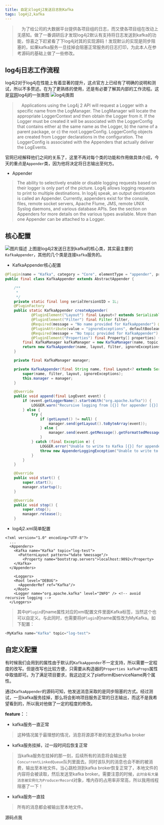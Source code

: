 ```yaml
---
title: 自定义log4j2发送日志到Kafka
tags: log4j2,kafka
--- 
```




> 　为了给公司的大数据平台提供各项目组的日志，而又使各项目组在改动上无感知。做了一番调研后才发现log4j2默认有支持将日志发送到kafka的功能，惊喜之下赶紧看了下log4j对其的实现源码！发现默认的实现是同步阻塞的，如果kafka服务一旦挂掉会阻塞正常服务的日志打印，为此本人在参考源码的基础上做了一些修改。

## log4j日志工作流程

   log4j2对于log4j在性能上有着显著的提升，这点官方上已经有了明确的说明和测试，所以不多赘述。在为了更熟练的使用，还是有必要了解其内部的工作流程。这是[官网](http://logging.apache.org/log4j/2.x/manual/architecture.html)log4j的一张类图
 ![log4j类图](http://logging.apache.org/log4j/2.x/images/Log4jClasses.jpg)

>   　Applications using the Log4j 2 API will request a Logger with a specific name from the LogManager. The LogManager will locate the appropriate LoggerContext and then obtain the Logger from it. If the Logger must be created it will be associated with the LoggerConfig that contains either a) the same name as the Logger, b) the name of a parent package, or c) the root LoggerConfig. LoggerConfig objects are created from Logger declarations in the configuration. The LoggerConfig is associated with the Appenders that actually deliver the LogEvents.

 官网已经解释他们之间的关系了，这里不再对每个类的功能和作用做具体介绍，今天的重点是`Appender`类，因为他将决定将日志输出至何方。
 
 - Appender
>  The ability to selectively enable or disable logging requests based on their logger is only part of the picture. Log4j allows logging requests to print to multiple destinations. In log4j speak, an output destination is called an Appender. Currently, appenders exist for the console, files, remote socket servers, Apache Flume, JMS, remote UNIX Syslog daemons, and various database APIs. See the section on Appenders for more details on the various types available. More than one Appender can be attached to a Logger.

## 核心配置
![图片描述][1]
  上图是log4j2发送日志到kafka的核心类，其实最主要的`KafkaAppender`，其他的几个类是连接`kafka`服务的。
- KafkaAppender核心配置
``` java
@Plugin(name = "Kafka", category = "Core", elementType = "appender", printObject = true)
public final class KafkaAppender extends AbstractAppender {

    /**
     * 
     */
    private static final long serialVersionUID = 1L;
    @PluginFactory
    public static KafkaAppender createAppender(
            @PluginElement("Layout") final Layout<? extends Serializable> layout,
            @PluginElement("Filter") final Filter filter,
            @Required(message = "No name provided for KafkaAppender") @PluginAttribute("name") final String name,
            @PluginAttribute(value = "ignoreExceptions", defaultBoolean = true) final boolean ignoreExceptions,
            @Required(message = "No topic provided for KafkaAppender") @PluginAttribute("topic") final String topic,
            @PluginElement("Properties") final Property[] properties) {
        final KafkaManager kafkaManager = new KafkaManager(name, topic, properties);
        return new KafkaAppender(name, layout, filter, ignoreExceptions, kafkaManager);
    }

    private final KafkaManager manager;

    private KafkaAppender(final String name, final Layout<? extends Serializable> layout, final Filter filter, final boolean ignoreExceptions, final KafkaManager manager) {
        super(name, filter, layout, ignoreExceptions);
        this.manager = manager;
    }

    @Override
    public void append(final LogEvent event) {
        if (event.getLoggerName().startsWith("org.apache.kafka")) {
            LOGGER.warn("Recursive logging from [{}] for appender [{}].", event.getLoggerName(), getName());
        } else {
            try {
                if (getLayout() != null) {
                    manager.send(getLayout().toByteArray(event));
                } else {
                    manager.send(event.getMessage().getFormattedMessage().getBytes(StandardCharsets.UTF_8));
                }
            } catch (final Exception e) {
                LOGGER.error("Unable to write to Kafka [{}] for appender [{}].", manager.getName(), getName(), e);
                throw new AppenderLoggingException("Unable to write to Kafka in appender: " + e.getMessage(), e);
            }
        }
    }

    @Override
    public void start() {
        super.start();
        manager.startup();
    }

    @Override
    public void stop() {
        super.stop();
        manager.release();
    }

```
- log4j2.xml简单配置

``` javaJava
<?xml version="1.0" encoding="UTF-8"?>
  ...
  <Appenders>
    <Kafka name="Kafka" topic="log-test">
      <PatternLayout pattern="%date %message"/>
        <Property name="bootstrap.servers">localhost:9092</Property>
    </Kafka>
  </Appenders>
  
    <Loggers>
    <Root level="DEBUG">
      <AppenderRef ref="Kafka"/>
    </Root>
    <Logger name="org.apache.kafka" level="INFO" /> <!-- avoid recursive logging -->
  </Loggers>
```
>  其中`@Plugin`的name属性对应的xml配置文件里面Kafka标签，当然这个也可以自定义。与此同时，也需要将`@Plugin`的name属性改为MyKafka。如下配置：

``` java
<MyKafka name="Kafka" topic="log-test">
```
## 自定义配置
 有时候我们会用到的属性由于默认的`KafkaAppender`不一定支持，所以需要一定程度的改写。但是改写也比较方便，只需要从构造器的`Properties kafkaProps`属性中取值即可。为了满足项目要求，我这边定义了platform和serviceName两个属性。
 
 通过`KafkaAppender`的源码可知，他发送消息采取的是同步阻塞的方式。经过测试，一旦kafka服务挂掉，那么将会影响项目服务正常的日志输出，而这不是我希望看到的，所以我对他做了一定的程度的修改。
 
 **feature：**：

 - kafka服务一直正常
 > 这种情况属于最理想的情况，消息将源源不断的发送至kafka broker
 - kafka服务挂掉，过一段时间后恢复正常
 > 当kafka服务在挂掉的那一刻，后续所有的消息将会输出至`ConcurrentLinkedQueue`队列里面去。同时该队列的消息也会不断的被消费，输出至本地文件。当心跳检测到kafka broker恢复正常了，本地文件的内容将会被读取，然后发送至kafka broker。需要注意的时候，`此时会有大量消息被实例化为ProducerRecord`对象，堆内存的占用率非常高，所以我用线程阻塞了一下！
 - kafka服务一直挂
> 所有的消息都会被输出至本地文件。


源码点我


  [1]: /img/bVbfc8W
